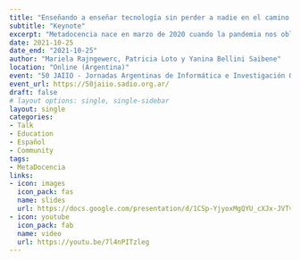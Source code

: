 ```yaml
---
title: "Enseñando a enseñar tecnología sin perder a nadie en el camino."
subtitle: "Keynote"
excerpt: "Metadocencia nace en marzo de 2020 cuando la pandemia nos obligó a cambiar la manera en que enseñamos y aprendemos. En ese momento nos encontramos casi sin tiempo ni recursos pero con muchas ganas de ayudar y compartir nuestra experiencia con otras y otros docentes. Comenzamos dando un taller para compartir métodos educativos basados en evidencia y que se pudieran aplicar de manera sencilla. También brindamos recursos abiertos para fomentar prácticas de enseñanza eficaces e invitamos a las personas a compartir su experiencia y formar una comunidad. Un año después abrimos 3 nuevos talleres que incluyen como enseñar a programar y llegamos a más de 1500 personas en 30 países. En esta charla contaremos sobre algunos de los valores fundamentales que nos definen: encontrarnos con nuestras/os estudiantes en su lugar y atendiendo a su contexto en Latinoamérica. Esto significa no hacer suposiciones sobre su conocimiento de tecnología o sobre el acceso y la disponibilidad de Internet, diferencias culturales, barreras y necesidades específicas. Queremos compartir lo que aprendimos enseñando tecnología en comunidad."
date: 2021-10-25
date_end: "2021-10-25"
author: "Mariela Rajngewerc, Patricia Loto y Yanina Bellini Saibene"
location: "Online (Argentina)"
event: "50 JAIIO - Jornadas Argentinas de Informática e Investigación Operativa"
event_url: https://50jaiio.sadio.org.ar/
draft: false
# layout options: single, single-sidebar
layout: single
categories:
- Talk
- Education
- Español
- Community
tags:
- MetaDocencia
links:
- icon: images
  icon_pack: fas
  name: slides 
  url: https://docs.google.com/presentation/d/1CSp-YjyoxMgQYU_cXJx-JVTvY0SOFfMblkJ4RBLfrCQ/edit?usp=sharing
- icon: youtube
  icon_pack: fab
  name: video 
  url: https://youtu.be/7l4nPITzleg
---
```

